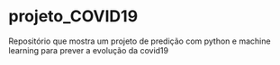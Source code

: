 # projeto_COVID19
Repositório que mostra um projeto de predição com python e machine learning para prever a evolução da covid19
